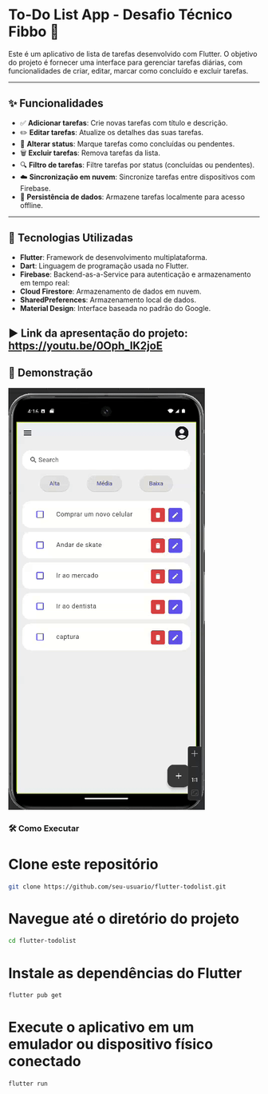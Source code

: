 # To-Do List App - Desafio Técnico Fibbo  📝 

Este é um aplicativo de lista de tarefas desenvolvido com Flutter. O objetivo do projeto é fornecer uma interface para gerenciar tarefas diárias, com funcionalidades de criar, editar, marcar como concluído e excluir tarefas.

---

## ✨ Funcionalidades

- ✅ **Adicionar tarefas**: Crie novas tarefas com título e descrição.
- ✏️ **Editar tarefas**: Atualize os detalhes das suas tarefas.
- 🔄 **Alterar status**: Marque tarefas como concluídas ou pendentes.
- 🗑️ **Excluir tarefas**: Remova tarefas da lista.
- 🔍 **Filtro de tarefas**: Filtre tarefas por status (concluídas ou pendentes).
- ☁️ **Sincronização em nuvem**: Sincronize tarefas entre dispositivos com Firebase.
- 💾 **Persistência de dados**: Armazene tarefas localmente para acesso offline.

---

## 🚀 Tecnologias Utilizadas

- **Flutter**: Framework de desenvolvimento multiplataforma.
- **Dart**: Linguagem de programação usada no Flutter.
- **Firebase**: Backend-as-a-Service para autenticação e armazenamento em tempo real:
- **Cloud Firestore**: Armazenamento de dados em nuvem.
- **SharedPreferences**: Armazenamento local de dados.
- **Material Design**: Interface baseada no padrão do Google.

## ▶️ Link da apresentação do projeto: https://youtu.be/0Oph_lK2joE

## 🎥 Demonstração

![Demonstração do App](https://raw.githubusercontent.com/w-felipe360/images/refs/heads/main/EXAMPLE.gif)

### 🛠️ Como Executar

# Clone este repositório
```bash
git clone https://github.com/seu-usuario/flutter-todolist.git
```
# Navegue até o diretório do projeto
```bash
cd flutter-todolist
```

# Instale as dependências do Flutter
```bash
flutter pub get
```

# Execute o aplicativo em um emulador ou dispositivo físico conectado
```bash
flutter run
```
